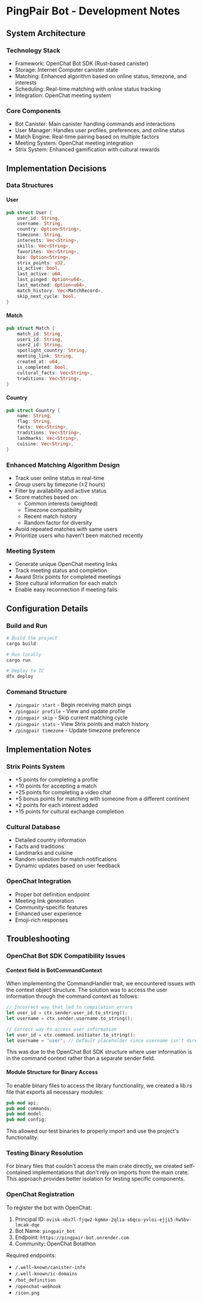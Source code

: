 # PingPair Bot - Development Notes

## System Architecture

### Technology Stack
- Framework: OpenChat Bot SDK (Rust-based canister)
- Storage: Internet Computer canister state
- Matching: Enhanced algorithm based on online status, timezone, and interests
- Scheduling: Real-time matching with online status tracking
- Integration: OpenChat meeting system

### Core Components
- Bot Canister: Main canister handling commands and interactions
- User Manager: Handles user profiles, preferences, and online status
- Match Engine: Real-time pairing based on multiple factors
- Meeting System: OpenChat meeting integration
- Strix System: Enhanced gamification with cultural rewards

## Implementation Decisions

### Data Structures

#### User
```rust
pub struct User {
    user_id: String,
    username: String,
    country: Option<String>,
    timezone: String,
    interests: Vec<String>,
    skills: Vec<String>,
    favorites: Vec<String>,
    bio: Option<String>,
    strix_points: u32,
    is_active: bool,
    last_active: u64,
    last_pinged: Option<u64>,
    last_matched: Option<u64>,
    match_history: Vec<MatchRecord>,
    skip_next_cycle: bool,
}
```

#### Match
```rust
pub struct Match {
    match_id: String,
    user1_id: String,
    user2_id: String,
    spotlight_country: String,
    meeting_link: String,
    created_at: u64,
    is_completed: bool,
    cultural_facts: Vec<String>,
    traditions: Vec<String>,
}
```

#### Country
```rust
pub struct Country {
    name: String,
    flag: String,
    facts: Vec<String>,
    traditions: Vec<String>,
    landmarks: Vec<String>,
    cuisine: Vec<String>,
}
```

### Enhanced Matching Algorithm Design
- Track user online status in real-time
- Group users by timezone (±2 hours)
- Filter by availability and active status
- Score matches based on:
  - Common interests (weighted)
  - Timezone compatibility
  - Recent match history
  - Random factor for diversity
- Avoid repeated matches with same users
- Prioritize users who haven't been matched recently

### Meeting System
- Generate unique OpenChat meeting links
- Track meeting status and completion
- Award Strix points for completed meetings
- Store cultural information for each match
- Enable easy reconnection if meeting fails

## Configuration Details

### Build and Run
```bash
# Build the project
cargo build

# Run locally
cargo run

# Deploy to IC
dfx deploy
```

### Command Structure
- `/pingpair start` - Begin receiving match pings
- `/pingpair profile` - View and update profile
- `/pingpair skip` - Skip current matching cycle
- `/pingpair stats` - View Strix points and match history
- `/pingpair timezone` - Update timezone preference

## Implementation Notes

### Strix Points System
- +5 points for completing a profile
- +10 points for accepting a match
- +25 points for completing a video chat
- +5 bonus points for matching with someone from a different continent
- +2 points for each interest added
- +15 points for cultural exchange completion

### Cultural Database
- Detailed country information
- Facts and traditions
- Landmarks and cuisine
- Random selection for match notifications
- Dynamic updates based on user feedback

### OpenChat Integration
- Proper bot definition endpoint
- Meeting link generation
- Community-specific features
- Enhanced user experience
- Emoji-rich responses

## Troubleshooting

### OpenChat Bot SDK Compatibility Issues

#### Context field in BotCommandContext
When implementing the CommandHandler trait, we encountered issues with the context object structure. The solution was to access the user information through the command context as follows:

```rust
// Incorrect way that led to compilation errors
let user_id = ctx.sender.user_id.to_string();
let username = ctx.sender.username.to_string();

// Correct way to access user information
let user_id = ctx.command.initiator.to_string();
let username = "user"; // Default placeholder since username isn't directly available
```

This was due to the OpenChat Bot SDK structure where user information is in the command context rather than a separate sender field.

#### Module Structure for Binary Access
To enable binary files to access the library functionality, we created a lib.rs file that exports all necessary modules:

```rust
pub mod api;
pub mod commands;
pub mod model;
pub mod config;
```

This allowed our test binaries to properly import and use the project's functionality.

### Testing Binary Resolution
For binary files that couldn't access the main crate directly, we created self-contained implementations that don't rely on imports from the main crate. This approach provides better isolation for testing specific components.

### OpenChat Registration
To register the bot with OpenChat:

1. Principal ID: `ovisk-nbx7l-fjqw2-kgmmx-2qlia-s6qcu-yvloi-ejji5-hw5bv-lmcak-dqe`
2. Bot Name: `pingpair_bot`
3. Endpoint: `https://pingpair-bot.onrender.com`
4. Community: OpenChat Botathon

Required endpoints:
- `/.well-known/canister-info`
- `/.well-known/ic-domains`
- `/bot_definition`
- `/openchat-webhook`
- `/icon.png` 